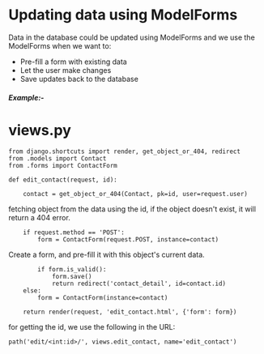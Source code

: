 # Updating data using ModelForms
Data in the database could be updated using ModelForms
and we use the ModelForms when we want to:
* Pre-fill a form with existing data
* Let the user make changes
* Save updates back to the database

##### Example:-
# views.py
    from django.shortcuts import render, get_object_or_404, redirect
    from .models import Contact
    from .forms import ContactForm

    def edit_contact(request, id):

        contact = get_object_or_404(Contact, pk=id, user=request.user)
fetching object from the data using the id, if the object doesn't exist, it will return a 404 error.

        if request.method == 'POST':
            form = ContactForm(request.POST, instance=contact)
Create a form, and pre-fill it with this object's current data.

            if form.is_valid():
                form.save()
                return redirect('contact_detail', id=contact.id)
        else:
            form = ContactForm(instance=contact)

        return render(request, 'edit_contact.html', {'form': form})

for getting the id, we use the following in the URL:

    path('edit/<int:id>/', views.edit_contact, name='edit_contact')